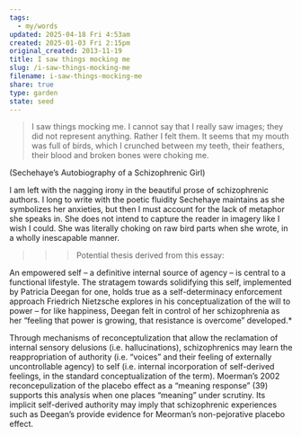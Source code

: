 ```yaml
---
tags:
  - my/words
updated: 2025-04-18 Fri 4:53am
created: 2025-01-03 Fri 2:15pm
original_created: 2013-11-19
title: I saw things mocking me
slug: /i-saw-things-mocking-me
filename: i-saw-things-mocking-me
share: true
type: garden
state: seed
---
```


> I saw things mocking me. I cannot say that I really saw images; they did not represent anything. Rather I felt them. It seems that my mouth was full of birds, which I crunched between my teeth, their feathers, their blood and broken bones were choking me.

(Sechehaye’s Autobiography of a Schizophrenic Girl)

I am left with the nagging irony in the beautiful prose of schizophrenic authors. I long to write with the poetic fluidity Sechehaye maintains as she symbolizes her anxieties, but then I must account for the lack of metaphor she speaks in. She does not intend to capture the reader in imagery like I wish I could. She was literally choking on raw bird parts when she wrote, in a wholly inescapable manner.

>>> Potential thesis derived from this essay:

An empowered self – a definitive internal source of agency – is central to a functional lifestyle. The stratagem towards solidifying this self, implemented by Patricia Deegan for one, holds true as a self-determinacy enforcement approach Friedrich Nietzsche explores in his conceptualization of the will to power – for like happiness, Deegan felt in control of her schizophrenia as her “feeling that power is growing, that resistance is overcome” developed.*

Through mechanisms of reconceptulization that allow the reclamation of internal sensory delusions (i.e. hallucinations), schizophrenics may learn the reappropriation of authority (i.e. “voices” and their feeling of externally uncontrollable agency) to self (i.e. internal incorporation of self-derived feelings, in the standard conceptualization of the term). Moerman’s 2002 reconcepulization of the placebo effect as a “meaning response” (39) supports this analysis when one places “meaning” under scrutiny. Its implicit self-derived authority may imply that schizophrenic experiences such as Deegan’s provide evidence for Meorman’s non-pejorative placebo effect.

